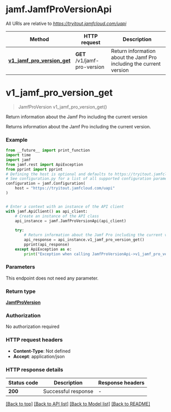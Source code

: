 # jamf.JamfProVersionApi

All URIs are relative to *https://tryitout.jamfcloud.com/uapi*

Method | HTTP request | Description
------------- | ------------- | -------------
[**v1_jamf_pro_version_get**](JamfProVersionApi.md#v1_jamf_pro_version_get) | **GET** /v1/jamf-pro-version | Return information about the Jamf Pro including the current version 


# **v1_jamf_pro_version_get**
> JamfProVersion v1_jamf_pro_version_get()

Return information about the Jamf Pro including the current version 

Returns information about the Jamf Pro including the current version. 

### Example

```python
from __future__ import print_function
import time
import jamf
from jamf.rest import ApiException
from pprint import pprint
# Defining the host is optional and defaults to https://tryitout.jamfcloud.com/uapi
# See configuration.py for a list of all supported configuration parameters.
configuration = jamf.Configuration(
    host = "https://tryitout.jamfcloud.com/uapi"
)


# Enter a context with an instance of the API client
with jamf.ApiClient() as api_client:
    # Create an instance of the API class
    api_instance = jamf.JamfProVersionApi(api_client)
    
    try:
        # Return information about the Jamf Pro including the current version 
        api_response = api_instance.v1_jamf_pro_version_get()
        pprint(api_response)
    except ApiException as e:
        print("Exception when calling JamfProVersionApi->v1_jamf_pro_version_get: %s\n" % e)
```

### Parameters
This endpoint does not need any parameter.

### Return type

[**JamfProVersion**](JamfProVersion.md)

### Authorization

No authorization required

### HTTP request headers

 - **Content-Type**: Not defined
 - **Accept**: application/json

### HTTP response details
| Status code | Description | Response headers |
|-------------|-------------|------------------|
**200** | Successful response |  -  |

[[Back to top]](#) [[Back to API list]](../README.md#documentation-for-api-endpoints) [[Back to Model list]](../README.md#documentation-for-models) [[Back to README]](../README.md)

